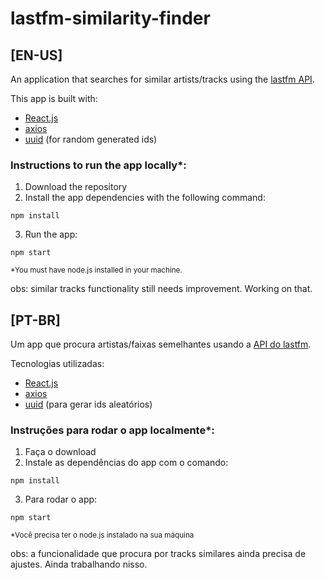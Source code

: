 # lastfm-similarity-finder

## [EN-US]
An application that searches for similar artists/tracks using the [lastfm API](https://www.last.fm/api/intro).

This app is built with:

- [React.js](https://reactjs.org/docs/getting-started.html)
- [axios](https://axios-http.com/docs/intro)
- [uuid](https://www.npmjs.com/package/uuid) (for random generated ids)

### Instructions to run the app locally*:

1. Download the repository
2. Install the app dependencies with the following command:
```
npm install
```
3. Run the app:
```
npm start
```
<sup>*You must have node.js installed in your machine.</sup>

obs: similar tracks functionality still needs improvement. Working on that.

## [PT-BR]

Um app que procura artistas/faixas semelhantes usando a [API do lastfm](https://www.last.fm/api/intro).

Tecnologias utilizadas:

- [React.js](https://reactjs.org/docs/getting-started.html)
- [axios](https://axios-http.com/docs/intro)
- [uuid](https://www.npmjs.com/package/uuid) (para gerar ids aleatórios)

### Instruções para rodar o app localmente*:

1. Faça o download
2. Instale as dependências do app com o comando:
```
npm install
```
3. Para rodar o app:
```
npm start
```
<sup>*Você precisa ter o node.js instalado na sua máquina</sup>

obs: a funcionalidade que procura por tracks similares ainda precisa de ajustes. Ainda trabalhando nisso.
